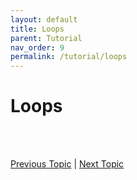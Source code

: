 ```yaml
---
layout: default
title: Loops
parent: Tutorial
nav_order: 9
permalink: /tutorial/loops
---
```


# Loops





<br><br>

[Previous Topic](./decision-making) | [Next Topic](./lists)